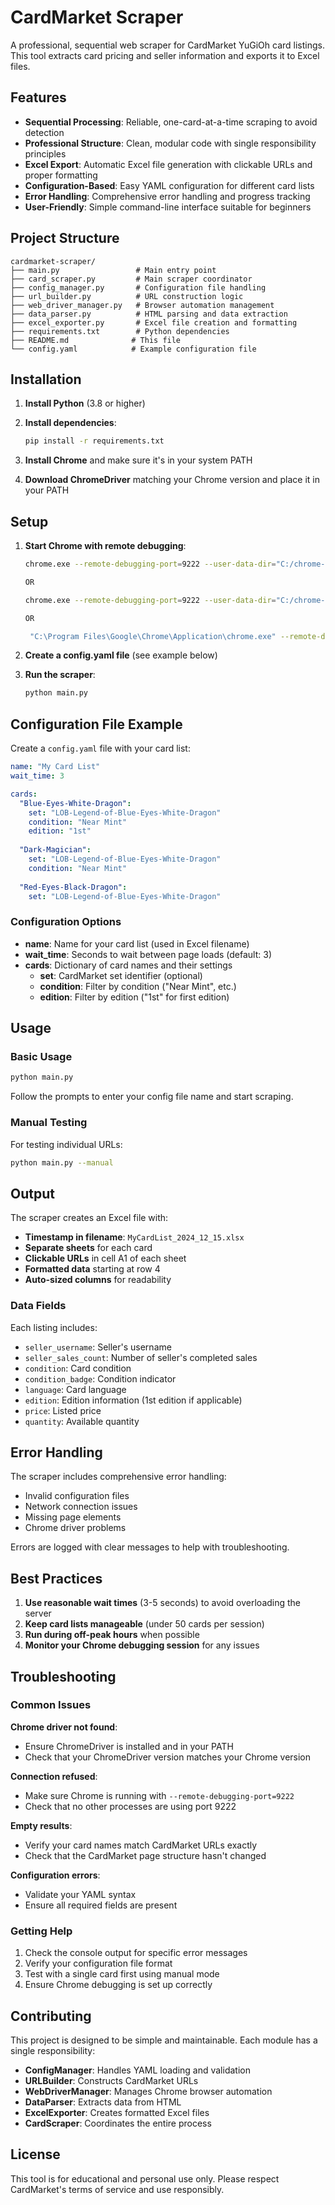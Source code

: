 # CardMarket Scraper

A professional, sequential web scraper for CardMarket YuGiOh card listings. This tool extracts card pricing and seller information and exports it to Excel files.

## Features

- **Sequential Processing**: Reliable, one-card-at-a-time scraping to avoid detection
- **Professional Structure**: Clean, modular code with single responsibility principles
- **Excel Export**: Automatic Excel file generation with clickable URLs and proper formatting
- **Configuration-Based**: Easy YAML configuration for different card lists
- **Error Handling**: Comprehensive error handling and progress tracking
- **User-Friendly**: Simple command-line interface suitable for beginners

## Project Structure

```
cardmarket-scraper/
├── main.py                 # Main entry point
├── card_scraper.py         # Main scraper coordinator
├── config_manager.py       # Configuration file handling
├── url_builder.py          # URL construction logic
├── web_driver_manager.py   # Browser automation management
├── data_parser.py          # HTML parsing and data extraction
├── excel_exporter.py       # Excel file creation and formatting
├── requirements.txt        # Python dependencies
├── README.md              # This file
└── config.yaml            # Example configuration file
```

## Installation

1. **Install Python** (3.8 or higher)

2. **Install dependencies**:
   ```bash
   pip install -r requirements.txt
   ```

3. **Install Chrome** and make sure it's in your system PATH

4. **Download ChromeDriver** matching your Chrome version and place it in your PATH

## Setup

1. **Start Chrome with remote debugging**:
   ```bash
   chrome.exe --remote-debugging-port=9222 --user-data-dir="C:/chrome-debug"
   
   OR
   
   chrome.exe --remote-debugging-port=9222 --user-data-dir="C:/chrome-dev"
   
   OR
   
    "C:\Program Files\Google\Chrome\Application\chrome.exe" --remote-debugging-port=9222 --user-data-dir="C:/chrome-dev"
   ```

2. **Create a config.yaml file** (see example below)

3. **Run the scraper**:
   ```bash
   python main.py
   ```

## Configuration File Example

Create a `config.yaml` file with your card list:

```yaml
name: "My Card List"
wait_time: 3

cards:
  "Blue-Eyes-White-Dragon":
    set: "LOB-Legend-of-Blue-Eyes-White-Dragon"
    condition: "Near Mint"
    edition: "1st"
  
  "Dark-Magician":
    set: "LOB-Legend-of-Blue-Eyes-White-Dragon"
    condition: "Near Mint"
  
  "Red-Eyes-Black-Dragon":
    set: "LOB-Legend-of-Blue-Eyes-White-Dragon"
```

### Configuration Options

- **name**: Name for your card list (used in Excel filename)
- **wait_time**: Seconds to wait between page loads (default: 3)
- **cards**: Dictionary of card names and their settings
  - **set**: CardMarket set identifier (optional)
  - **condition**: Filter by condition ("Near Mint", etc.)
  - **edition**: Filter by edition ("1st" for first edition)

## Usage

### Basic Usage

```bash
python main.py
```

Follow the prompts to enter your config file name and start scraping.

### Manual Testing

For testing individual URLs:

```bash
python main.py --manual
```

## Output

The scraper creates an Excel file with:
- **Timestamp in filename**: `MyCardList_2024_12_15.xlsx`
- **Separate sheets** for each card
- **Clickable URLs** in cell A1 of each sheet
- **Formatted data** starting at row 4
- **Auto-sized columns** for readability

### Data Fields

Each listing includes:
- `seller_username`: Seller's username
- `seller_sales_count`: Number of seller's completed sales
- `condition`: Card condition
- `condition_badge`: Condition indicator
- `language`: Card language
- `edition`: Edition information (1st edition if applicable)
- `price`: Listed price
- `quantity`: Available quantity

## Error Handling

The scraper includes comprehensive error handling:
- Invalid configuration files
- Network connection issues
- Missing page elements
- Chrome driver problems

Errors are logged with clear messages to help with troubleshooting.

## Best Practices

1. **Use reasonable wait times** (3-5 seconds) to avoid overloading the server
2. **Keep card lists manageable** (under 50 cards per session)
3. **Run during off-peak hours** when possible
4. **Monitor your Chrome debugging session** for any issues

## Troubleshooting

### Common Issues

**Chrome driver not found**:
- Ensure ChromeDriver is installed and in your PATH
- Check that your ChromeDriver version matches your Chrome version

**Connection refused**:
- Make sure Chrome is running with `--remote-debugging-port=9222`
- Check that no other processes are using port 9222

**Empty results**:
- Verify your card names match CardMarket URLs exactly
- Check that the CardMarket page structure hasn't changed

**Configuration errors**:
- Validate your YAML syntax
- Ensure all required fields are present

### Getting Help

1. Check the console output for specific error messages
2. Verify your configuration file format
3. Test with a single card first using manual mode
4. Ensure Chrome debugging is set up correctly

## Contributing

This project is designed to be simple and maintainable. Each module has a single responsibility:

- **ConfigManager**: Handles YAML loading and validation
- **URLBuilder**: Constructs CardMarket URLs
- **WebDriverManager**: Manages Chrome browser automation
- **DataParser**: Extracts data from HTML
- **ExcelExporter**: Creates formatted Excel files
- **CardScraper**: Coordinates the entire process

## License

This tool is for educational and personal use only. Please respect CardMarket's terms of service and use responsibly.
